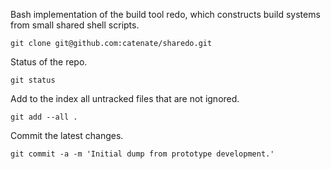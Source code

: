 Bash implementation of the build tool redo, which constructs build systems from small shared shell scripts.

	git clone git@github.com:catenate/sharedo.git

Status of the repo.

	git status

Add to the index all untracked files that are not ignored.

	git add --all .

Commit the latest changes.

	git commit -a -m 'Initial dump from prototype development.'
